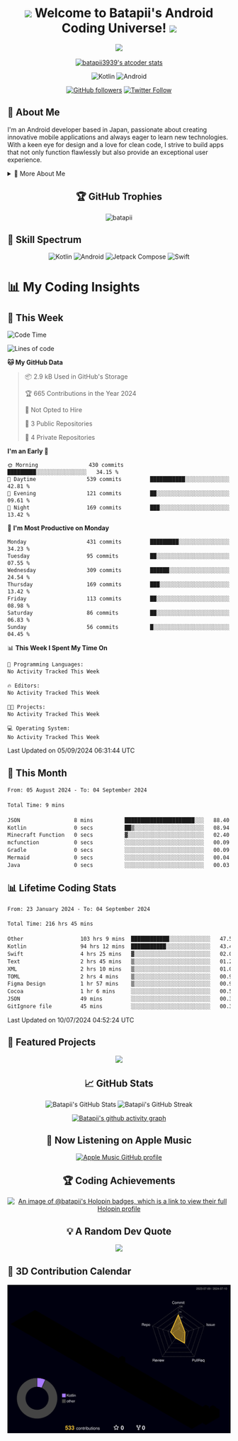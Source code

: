 <h1 align="center">
  <img src="https://media.giphy.com/media/hvRJCLFzcasrR4ia7z/giphy.gif" width="28">
  Welcome to Batapii's Android Coding Universe!
  <img src="https://media.giphy.com/media/hvRJCLFzcasrR4ia7z/giphy.gif" width="28">
</h1>

<p align="center">
  <img src="https://readme-typing-svg.herokuapp.com/?lines=Android+Developer+in+Japan;Always%20learning%20new%20things&font=Fira%20Code&center=true&width=440&height=45&color=f75c7e&vCenter=true&size=22">
</p>

<div align="center">

[![batapii3939's atcoder stats](https://atcoder-readme-stats.vercel.app/stats/batapii3939?theme=dark&show_history=5&width=450)](https://github.com/iwbc-mzk/atcoder-readme-stats)

![Kotlin](https://img.shields.io/badge/Kotlin-★☆☆☆☆☆☆☆☆☆-brightgreen)
![Android](https://img.shields.io/badge/Android-★☆☆☆☆☆☆☆☆☆-brightgreen)

  
[![GitHub followers](https://img.shields.io/github/followers/batapii?style=social)](https://github.com/batapii)
[![Twitter Follow](https://img.shields.io/twitter/follow/batapii?style=social)](https://twitter.com/batapii3939)

</div>

## 🚀 About Me
I'm an Android developer based in Japan, passionate about creating innovative mobile applications and always eager to learn new technologies. With a keen eye for design and a love for clean code, I strive to build apps that not only function flawlessly but also provide an exceptional user experience.

<details>
<summary>🌟 More About Me</summary>

- 🔭 I'm currently working on revolutionizing mobile productivity apps
- 🌱 I'm currently learning Kotlin Multiplatform and Jetpack Compose
- 👯 I'm looking to collaborate on open-source Android projects
- 💬 Ask me about Android development, Kotlin, and mobile UX design
- ⚡ Fun fact: I can solve a Rubik's cube in under 2 minutes!

</details>

<h2 align="center">🏆 GitHub Trophies</h2>
<p align="center">
  <img src="https://github-profile-trophy.vercel.app/?username=batapii&theme=nord&column=7&no-frame=true&no-bg=true&rank=SECRET,SSS,SS,S,AAA,AA,A,B,C,?" alt="batapii" />
</p>

## 🌈 Skill Spectrum

<div align="center">

![Kotlin](https://img.shields.io/badge/Kotlin-0095D5?style=for-the-badge&logo=kotlin&logoColor=white)
![Android](https://img.shields.io/badge/Android-3DDC84?style=for-the-badge&logo=android&logoColor=white)
![Jetpack Compose](https://img.shields.io/badge/Jetpack%20Compose-4285F4?style=for-the-badge&logo=jetpackcompose&logoColor=white)
![Swift](https://img.shields.io/badge/Swift-FA7343?style=for-the-badge&logo=swift&logoColor=white)

</div>


# 📊 My Coding Insights

## 📅 This Week
<!--START_SECTION:waka-week-->
![Code Time](http://img.shields.io/badge/Code%20Time-216%20hrs%2045%20mins-blue)

![Lines of code](https://img.shields.io/badge/From%20Hello%20World%20I%27ve%20Written-77.5%20thousand%20lines%20of%20code-blue)

**🐱 My GitHub Data** 

> 📦 2.9 kB Used in GitHub's Storage 
 > 
> 🏆 665 Contributions in the Year 2024
 > 
> 🚫 Not Opted to Hire
 > 
> 📜 3 Public Repositories 
 > 
> 🔑 4 Private Repositories 
 > 
**I'm an Early 🐤** 

```text
🌞 Morning                430 commits         █████████░░░░░░░░░░░░░░░░   34.15 % 
🌆 Daytime                539 commits         ███████████░░░░░░░░░░░░░░   42.81 % 
🌃 Evening                121 commits         ██░░░░░░░░░░░░░░░░░░░░░░░   09.61 % 
🌙 Night                  169 commits         ███░░░░░░░░░░░░░░░░░░░░░░   13.42 % 
```
📅 **I'm Most Productive on Monday** 

```text
Monday                   431 commits         █████████░░░░░░░░░░░░░░░░   34.23 % 
Tuesday                  95 commits          ██░░░░░░░░░░░░░░░░░░░░░░░   07.55 % 
Wednesday                309 commits         ██████░░░░░░░░░░░░░░░░░░░   24.54 % 
Thursday                 169 commits         ███░░░░░░░░░░░░░░░░░░░░░░   13.42 % 
Friday                   113 commits         ██░░░░░░░░░░░░░░░░░░░░░░░   08.98 % 
Saturday                 86 commits          ██░░░░░░░░░░░░░░░░░░░░░░░   06.83 % 
Sunday                   56 commits          █░░░░░░░░░░░░░░░░░░░░░░░░   04.45 % 
```


📊 **This Week I Spent My Time On** 

```text
💬 Programming Languages: 
No Activity Tracked This Week

🔥 Editors: 
No Activity Tracked This Week

🐱‍💻 Projects: 
No Activity Tracked This Week

💻 Operating System: 
No Activity Tracked This Week
```


 Last Updated on 05/09/2024 06:31:44 UTC
<!--END_SECTION:waka-week-->

## 📅 This Month
<!--START_SECTION:wakamonth-->

```txt
From: 05 August 2024 - To: 04 September 2024

Total Time: 9 mins

JSON                 8 mins          ██████████████████████░░░   88.40 %
Kotlin               0 secs          ██▒░░░░░░░░░░░░░░░░░░░░░░   08.94 %
Minecraft Function   0 secs          ▓░░░░░░░░░░░░░░░░░░░░░░░░   02.40 %
mcfunction           0 secs          ░░░░░░░░░░░░░░░░░░░░░░░░░   00.09 %
Gradle               0 secs          ░░░░░░░░░░░░░░░░░░░░░░░░░   00.09 %
Mermaid              0 secs          ░░░░░░░░░░░░░░░░░░░░░░░░░   00.04 %
Java                 0 secs          ░░░░░░░░░░░░░░░░░░░░░░░░░   00.03 %
```

<!--END_SECTION:wakamonth-->

## 📊 Lifetime Coding Stats

<!--START_SECTION:wakaalltime-->

```txt
From: 23 January 2024 - To: 04 September 2024

Total Time: 216 hrs 45 mins

Other                  103 hrs 9 mins  ████████████░░░░░░░░░░░░░   47.59 %
Kotlin                 94 hrs 12 mins  ███████████░░░░░░░░░░░░░░   43.46 %
Swift                  4 hrs 25 mins   ▓░░░░░░░░░░░░░░░░░░░░░░░░   02.04 %
Text                   2 hrs 45 mins   ▒░░░░░░░░░░░░░░░░░░░░░░░░   01.27 %
XML                    2 hrs 10 mins   ▒░░░░░░░░░░░░░░░░░░░░░░░░   01.01 %
TOML                   2 hrs 4 mins    ▒░░░░░░░░░░░░░░░░░░░░░░░░   00.95 %
Figma Design           1 hr 57 mins    ▒░░░░░░░░░░░░░░░░░░░░░░░░   00.90 %
Cocoa                  1 hr 6 mins     ░░░░░░░░░░░░░░░░░░░░░░░░░   00.51 %
JSON                   49 mins         ░░░░░░░░░░░░░░░░░░░░░░░░░   00.38 %
GitIgnore file         45 mins         ░░░░░░░░░░░░░░░░░░░░░░░░░   00.35 %
```

<!--END_SECTION:wakaalltime-->

Last Updated on 10/07/2024 04:52:24 UTC

## 🌟 Featured Projects

<div align="center">
  <a href="https://github.com/batapii/ToDoSNS">
    <img src="https://github-readme-stats.vercel.app/api/pin/?username=batapii&repo=ToDoSNS&theme=radical" />
  </a>

## 📈 GitHub Stats

<div align="center">
  <img src="https://github-readme-stats.vercel.app/api?username=batapii&show_icons=true&theme=radical" alt="Batapii's GitHub Stats" />
  <img src="https://github-readme-streak-stats.herokuapp.com/?user=batapii&theme=radical" alt="Batapii's GitHub Streak" />
  
[![Batapii's github activity graph](https://github-readme-activity-graph.vercel.app/graph?username=batapii&theme=react-dark)](https://github.com/ashutosh00710/github-readme-activity-graph)
</div>

## 🎵 Now Listening on Apple Music

<div align="center">
  
[![Apple Music GitHub profile](https://music-profile.rayriffy.com/theme/dark.svg?uid=001005.6598667d2ffd4a10a4f429edd0ba24c4.1156)](https://github.com/rayriffy/apple-music-github-profile)

</div>


## 🏆 Coding Achievements

<div align="center">

[![An image of @batapii's Holopin badges, which is a link to view their full Holopin profile](https://holopin.me/batapii)](https://holopin.io/@batapii)

</div>

## 💡 A Random Dev Quote

<div align="center">

![](https://quotes-github-readme.vercel.app/api?type=horizontal&theme=radical)

</div>

</div>

## 🚀 3D Contribution Calendar

<div align="center">
  
![](./profile-3d-contrib/profile-night-rainbow.svg)

</div>
